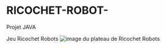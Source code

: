 # RICOCHET-ROBOT-
Projet JAVA

Jeu Ricochet Robots
![image du plateau de Ricochet Robots](https://imgur.com/a/F1MFGZS)
